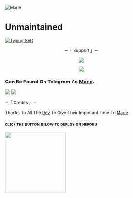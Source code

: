 ![Marie](https://telegra.ph/file/dfb9b919a3090f2b44081.jpg)
# Unmaintained

[![Typing SVG](https://readme-typing-svg.herokuapp.com/?lines=WELCOME+TO+MARIE+AN+ADVANCE+BOT)](https://github.com/ALTRON-XD/KRISTY)

<p align="center">
    ─「 Support 」─
</p>

</h3>
<p align="center">
<a href="https://telegram.me/MarieSupportChats"><img src="https://img.shields.io/badge/-Support%20Group-blue.svg?style=for-the-badge&logo=Telegram"></a>
</p>
<p align="center">
<a href="https://telegram.me/MarieUpdate"><img src="https://img.shields.io/badge/-Support%20Channel-blue.svg?style=for-the-badge&logo=Telegram"></a>
</p>

### Can Be Found On Telegram As [Marie](https://t.me/MissMarieRobot).

<img src="https://user-images.githubusercontent.com/73097560/115834477-dbab4500-a447-11eb-908a-139a6edaec5c.gif"> <img src="https://user-images.githubusercontent.com/73097560/115834477-dbab4500-a447-11eb-908a-139a6edaec5c.gif">




─「 Credits 」─ 


Thanks To All The [Dev](https://t.me/MarieUpdate/8) To Give Their Important Time To [Marie](https://t.me/MissMarieRoBot)


<h4> ᴄʟɪᴄᴋ ᴛʜᴇ ʙᴜᴛᴛᴏɴ ʙᴇʟᴏᴡ ᴛᴏ ᴅᴇᴘʟᴏʏ ᴏɴ ʜᴇʀᴏᴋᴜ</h4>    
<p><a href="https://dashboard.heroku.com/new?template=https%3A%2F%2Fgithub.com%2FAdarshuXD%2FTelegramBot"><img src="https://img.shields.io/badge/Deploy%20To%20Heroku-red?style=for-the-badge&logo=heroku" width="200"/></a></p>
</details>
